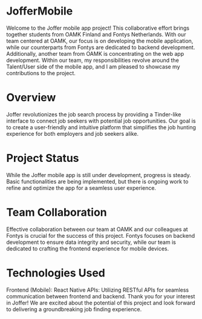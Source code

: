 # JofferMobile
Welcome to the Joffer mobile app project! This collaborative effort brings together students from OAMK Finland and Fontys Netherlands. With our team centered at OAMK, our focus is on developing the mobile application, while our counterparts from Fontys are dedicated to backend development. Additionally, another team from OAMK is concentrating on the web app development. Within our team, my responsibilities revolve around the Talent/User side of the mobile app, and I am pleased to showcase my contributions to the project.

# Overview
Joffer revolutionizes the job search process by providing a Tinder-like interface to connect job seekers with potential job opportunities. Our goal is to create a user-friendly and intuitive platform that simplifies the job hunting experience for both employers and job seekers alike.

# Project Status
While the Joffer mobile app is still under development, progress is steady. Basic functionalities are being implemented, but there is ongoing work to refine and optimize the app for a seamless user experience.

# Team Collaboration
Effective collaboration between our team at OAMK and our colleagues at Fontys is crucial for the success of this project. Fontys focuses on backend development to ensure data integrity and security, while our team is dedicated to crafting the frontend experience for mobile devices.

# Technologies Used
Frontend (Mobile): React Native
APIs: Utilizing RESTful APIs for seamless communication between frontend and backend.
Thank you for your interest in Joffer! We are excited about the potential of this project and look forward to delivering a groundbreaking job finding experience.

